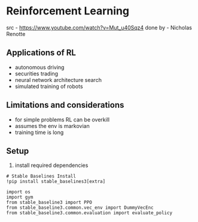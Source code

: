 # Reinforcement Learning

src - https://www.youtube.com/watch?v=Mut_u40Sqz4 
done by - Nicholas Renotte 

## Applications of RL 
- autonomous driving 
- securities trading 
- neural network architecture search 
- simulated training of robots 

## Limitations and considerations 
- for simple problems RL can be overkill
- assumes the env is markovian
- training time is long 

## Setup 
1. install required dependencies 
```
# Stable Baselines Install
!pip install stable_baselines3[extra]
```
```python3
import os 
import gym 
from stable_baseline3 import PPO 
from stable_baseline3.common.vec_env import DummyVecEnc 
from stable_baseline3.common.evaluation import evaluate_policy 
```
